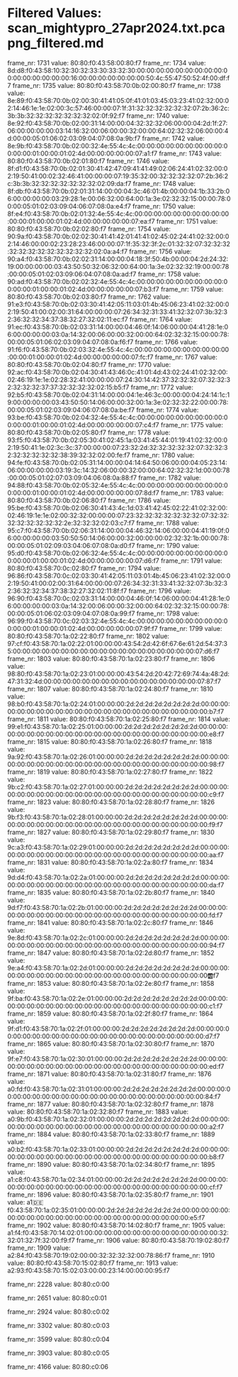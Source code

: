 # Filtered Values: scan_mightypro_27apr2024.txt.pcapng_filtered.md

frame_nr: 1731 value: 80:80:f0:43:58:00:80:f7
frame_nr: 1734 value: 8d:d8:f0:43:58:10:32:30:32:33:30:33:32:30:00:00:00:00:00:00:00:00:00:00:00:00:00:00:00:00:16:00:00:00:00:00:00:00:50:4c:55:47:50:52:4f:00:df:f7
frame_nr: 1735 value: 80:80:f0:43:58:70:0b:02:00:80:f7
frame_nr: 1738 value: 8e:89:f0:43:58:70:0b:02:00:30:41:41:05:0f:41:01:03:45:03:23:41:02:32:00:02:14:46:1e:1e:02:00:3c:57:46:00:00:07:1f:31:32:32:32:32:32:32:07:2b:36:2c:3b:3b:32:32:32:32:32:32:32:02:0f:92:f7
frame_nr: 1740 value: 8e:92:f0:43:58:70:0b:02:00:31:14:00:00:04:32:32:32:06:00:00:04:2d:1f:27:06:00:00:00:00:03:14:16:32:00:06:00:00:32:00:00:64:02:32:32:06:00:00:4d:00:00:05:01:06:02:03:09:04:07:08:0a:9b:f7
frame_nr: 1742 value: 8e:9b:f0:43:58:70:0b:02:00:32:4e:55:4c:4c:00:00:00:00:00:00:00:00:00:00:00:00:01:00:00:01:02:4d:00:00:00:00:00:07:a1:f7
frame_nr: 1743 value: 80:80:f0:43:58:70:0b:02:01:80:f7
frame_nr: 1746 value: 8f:d1:f0:43:58:70:0b:02:01:30:41:42:47:09:41:41:49:02:06:24:41:02:32:00:02:19:50:41:00:02:32:46:41:00:00:00:07:19:35:32:00:32:32:32:32:07:2b:36:2c:3b:3b:32:32:32:32:32:32:32:02:09:da:f7
frame_nr: 1748 value: 8f:db:f0:43:58:70:0b:02:01:31:14:00:00:04:3c:46:01:4b:00:00:04:1b:33:2b:06:00:00:00:00:03:29:28:1e:00:06:32:00:64:00:1a:3e:02:32:32:15:00:00:78:00:00:05:01:02:03:09:04:06:07:08:0a:e4:f7
frame_nr: 1750 value: 8f:e4:f0:43:58:70:0b:02:01:32:4e:55:4c:4c:00:00:00:00:00:00:00:00:00:00:00:00:01:00:00:01:02:4d:00:00:00:00:00:07:ea:f7
frame_nr: 1751 value: 80:80:f0:43:58:70:0b:02:02:80:f7
frame_nr: 1754 value: 90:9a:f0:43:58:70:0b:02:02:30:41:41:42:01:41:41:02:45:02:24:41:02:32:00:02:14:46:00:00:02:23:28:23:46:00:00:07:1f:35:32:3f:2c:01:32:32:07:32:32:32:32:32:32:32:32:32:32:32:32:02:0a:a4:f7
frame_nr: 1756 value: 90:a4:f0:43:58:70:0b:02:02:31:14:00:00:04:18:3f:50:4b:00:00:04:2d:24:32:19:00:00:00:00:03:43:50:50:32:06:32:00:64:00:1a:3e:02:32:32:19:00:00:78:00:00:05:01:02:03:09:06:04:07:08:0a:ad:f7
frame_nr: 1758 value: 90:ad:f0:43:58:70:0b:02:02:32:4e:55:4c:4c:00:00:00:00:00:00:00:00:00:00:00:00:01:00:00:01:02:4d:00:00:00:00:00:07:b3:f7
frame_nr: 1759 value: 80:80:f0:43:58:70:0b:02:03:80:f7
frame_nr: 1762 value: 91:e3:f0:43:58:70:0b:02:03:30:41:42:05:11:03:01:4b:45:06:23:41:02:32:00:02:19:50:41:00:02:00:31:64:00:00:00:07:26:34:32:31:33:41:32:32:07:3b:32:32:36:32:32:34:37:38:32:27:32:02:11:ec:f7
frame_nr: 1764 value: 91:ec:f0:43:58:70:0b:02:03:31:14:00:00:04:46:0f:14:06:00:00:04:41:28:1e:06:00:00:00:00:03:0a:14:32:00:06:00:00:32:00:00:64:02:32:32:15:00:00:78:00:00:05:01:06:02:03:09:04:07:08:0a:f6:f7
frame_nr: 1766 value: 91:f6:f0:43:58:70:0b:02:03:32:4e:55:4c:4c:00:00:00:00:00:00:00:00:00:00:00:00:01:00:00:01:02:4d:00:00:00:00:00:07:fc:f7
frame_nr: 1767 value: 80:80:f0:43:58:70:0b:02:04:80:f7
frame_nr: 1770 value: 92:ac:f0:43:58:70:0b:02:04:30:41:43:46:0c:41:01:4d:43:02:24:41:02:32:00:02:46:19:1e:1e:02:28:32:41:00:00:00:07:24:30:14:42:37:32:32:32:07:32:32:32:32:32:32:37:37:32:32:32:32:02:15:b5:f7
frame_nr: 1772 value: 92:b5:f0:43:58:70:0b:02:04:31:14:00:00:04:1e:46:3c:00:00:00:04:24:14:1c:19:00:00:00:00:03:43:50:50:14:06:00:00:32:00:1a:3e:02:32:32:22:00:00:78:00:00:05:01:02:03:09:04:06:07:08:0a:be:f7
frame_nr: 1774 value: 93:be:f0:43:58:70:0b:02:04:32:4e:55:4c:4c:00:00:00:00:00:00:00:00:00:00:00:00:01:00:00:01:02:4d:00:00:00:00:00:07:c4:f7
frame_nr: 1775 value: 80:80:f0:43:58:70:0b:02:05:80:f7
frame_nr: 1778 value: 93:f5:f0:43:58:70:0b:02:05:30:41:02:45:1a:03:41:45:44:01:19:41:02:32:00:02:19:50:41:1e:02:3c:3c:37:00:00:00:07:23:32:2d:32:32:32:32:32:07:32:32:32:32:32:32:32:32:38:39:32:32:02:00:fe:f7
frame_nr: 1780 value: 94:fe:f0:43:58:70:0b:02:05:31:14:00:00:04:14:64:50:06:00:00:04:05:23:14:06:00:00:00:00:03:19:3c:14:32:06:00:00:32:00:00:64:02:32:32:1d:00:00:78:00:00:05:01:02:07:03:09:04:06:08:0a:88:f7
frame_nr: 1782 value: 94:88:f0:43:58:70:0b:02:05:32:4e:55:4c:4c:00:00:00:00:00:00:00:00:00:00:00:00:01:00:00:01:02:4d:00:00:00:00:00:07:8d:f7
frame_nr: 1783 value: 80:80:f0:43:58:70:0b:02:06:80:f7
frame_nr: 1786 value: 95:be:f0:43:58:70:0b:02:06:30:41:43:4c:1d:03:41:42:45:02:22:41:02:32:00:02:46:19:1e:1e:02:00:32:32:00:00:00:07:23:32:32:32:32:32:32:32:07:32:32:32:32:32:32:32:32:2e:32:32:32:02:03:c7:f7
frame_nr: 1788 value: 95:c7:f0:43:58:70:0b:02:06:31:14:00:00:04:46:32:14:06:00:00:04:41:19:0f:06:00:00:00:00:03:50:50:50:14:06:00:00:32:00:00:00:02:32:32:1b:00:00:78:00:00:05:01:02:09:03:04:06:07:08:0a:d0:f7
frame_nr: 1790 value: 95:d0:f0:43:58:70:0b:02:06:32:4e:55:4c:4c:00:00:00:00:00:00:00:00:00:00:00:00:01:00:00:01:02:4d:00:00:00:00:00:07:d6:f7
frame_nr: 1791 value: 80:80:f0:43:58:70:0c:02:80:f7
frame_nr: 1794 value: 96:86:f0:43:58:70:0c:02:03:30:41:42:05:11:03:01:4b:45:06:23:41:02:32:00:02:19:50:41:00:02:00:31:64:00:00:00:07:26:34:32:31:33:41:32:32:07:3b:32:32:36:32:32:34:37:38:32:27:32:02:11:8f:f7
frame_nr: 1796 value: 96:90:f0:43:58:70:0c:02:03:31:14:00:00:04:46:0f:14:06:00:00:04:41:28:1e:06:00:00:00:00:03:0a:14:32:00:06:00:00:32:00:00:64:02:32:32:15:00:00:78:00:00:05:01:06:02:03:09:04:07:08:0a:99:f7
frame_nr: 1798 value: 96:99:f0:43:58:70:0c:02:03:32:4e:55:4c:4c:00:00:00:00:00:00:00:00:00:00:00:00:01:00:00:01:02:4d:00:00:00:00:00:07:9f:f7
frame_nr: 1799 value: 80:80:f0:43:58:70:1a:02:22:80:f7
frame_nr: 1802 value: 97:cf:f0:43:58:70:1a:02:22:01:00:00:00:43:54:2d:42:6f:67:6e:61:2d:54:37:35:00:00:00:00:00:00:00:00:00:00:00:00:00:00:00:00:00:00:00:07:d6:f7
frame_nr: 1803 value: 80:80:f0:43:58:70:1a:02:23:80:f7
frame_nr: 1806 value: 98:80:f0:43:58:70:1a:02:23:01:00:00:00:43:54:2d:20:42:72:69:74:4a:48:2d:47:31:32:4d:00:00:00:00:00:00:00:00:00:00:00:00:00:00:00:00:07:87:f7
frame_nr: 1807 value: 80:80:f0:43:58:70:1a:02:24:80:f7
frame_nr: 1810 value: 98:b0:f0:43:58:70:1a:02:24:01:00:00:00:2d:2d:2d:2d:2d:2d:2d:2d:00:00:00:00:00:00:00:00:00:00:00:00:00:00:00:00:00:00:00:00:00:00:00:00:b7:f7
frame_nr: 1811 value: 80:80:f0:43:58:70:1a:02:25:80:f7
frame_nr: 1814 value: 99:e1:f0:43:58:70:1a:02:25:01:00:00:00:2d:2d:2d:2d:2d:2d:2d:2d:00:00:00:00:00:00:00:00:00:00:00:00:00:00:00:00:00:00:00:00:00:00:00:00:e8:f7
frame_nr: 1815 value: 80:80:f0:43:58:70:1a:02:26:80:f7
frame_nr: 1818 value: 9a:92:f0:43:58:70:1a:02:26:01:00:00:00:2d:2d:2d:2d:2d:2d:2d:2d:00:00:00:00:00:00:00:00:00:00:00:00:00:00:00:00:00:00:00:00:00:00:00:00:98:f7
frame_nr: 1819 value: 80:80:f0:43:58:70:1a:02:27:80:f7
frame_nr: 1822 value: 9b:c2:f0:43:58:70:1a:02:27:01:00:00:00:2d:2d:2d:2d:2d:2d:2d:2d:00:00:00:00:00:00:00:00:00:00:00:00:00:00:00:00:00:00:00:00:00:00:00:00:c9:f7
frame_nr: 1823 value: 80:80:f0:43:58:70:1a:02:28:80:f7
frame_nr: 1826 value: 9b:f3:f0:43:58:70:1a:02:28:01:00:00:00:2d:2d:2d:2d:2d:2d:2d:2d:00:00:00:00:00:00:00:00:00:00:00:00:00:00:00:00:00:00:00:00:00:00:00:00:f9:f7
frame_nr: 1827 value: 80:80:f0:43:58:70:1a:02:29:80:f7
frame_nr: 1830 value: 9c:a3:f0:43:58:70:1a:02:29:01:00:00:00:2d:2d:2d:2d:2d:2d:2d:2d:00:00:00:00:00:00:00:00:00:00:00:00:00:00:00:00:00:00:00:00:00:00:00:00:aa:f7
frame_nr: 1831 value: 80:80:f0:43:58:70:1a:02:2a:80:f7
frame_nr: 1834 value: 9d:d4:f0:43:58:70:1a:02:2a:01:00:00:00:2d:2d:2d:2d:2d:2d:2d:2d:00:00:00:00:00:00:00:00:00:00:00:00:00:00:00:00:00:00:00:00:00:00:00:00:da:f7
frame_nr: 1835 value: 80:80:f0:43:58:70:1a:02:2b:80:f7
frame_nr: 1840 value: 9d:f7:f0:43:58:70:1a:02:2b:01:00:00:00:2d:2d:2d:2d:2d:2d:2d:2d:00:00:00:00:00:00:00:00:00:00:00:00:00:00:00:00:00:00:00:00:00:00:00:00:fd:f7
frame_nr: 1841 value: 80:80:f0:43:58:70:1a:02:2c:80:f7
frame_nr: 1846 value: 9e:8d:f0:43:58:70:1a:02:2c:01:00:00:00:2d:2d:2d:2d:2d:2d:2d:2d:00:00:00:00:00:00:00:00:00:00:00:00:00:00:00:00:00:00:00:00:00:00:00:00:94:f7
frame_nr: 1847 value: 80:80:f0:43:58:70:1a:02:2d:80:f7
frame_nr: 1852 value: 9e:a4:f0:43:58:70:1a:02:2d:01:00:00:00:2d:2d:2d:2d:2d:2d:2d:2d:00:00:00:00:00:00:00:00:00:00:00:00:00:00:00:00:00:00:00:00:00:00:00:00:ab:f7
frame_nr: 1853 value: 80:80:f0:43:58:70:1a:02:2e:80:f7
frame_nr: 1858 value: 9f:ba:f0:43:58:70:1a:02:2e:01:00:00:00:2d:2d:2d:2d:2d:2d:2d:2d:00:00:00:00:00:00:00:00:00:00:00:00:00:00:00:00:00:00:00:00:00:00:00:00:c1:f7
frame_nr: 1859 value: 80:80:f0:43:58:70:1a:02:2f:80:f7
frame_nr: 1864 value: 9f:d1:f0:43:58:70:1a:02:2f:01:00:00:00:2d:2d:2d:2d:2d:2d:2d:2d:00:00:00:00:00:00:00:00:00:00:00:00:00:00:00:00:00:00:00:00:00:00:00:00:d7:f7
frame_nr: 1865 value: 80:80:f0:43:58:70:1a:02:30:80:f7
frame_nr: 1870 value: 9f:e7:f0:43:58:70:1a:02:30:01:00:00:00:2d:2d:2d:2d:2d:2d:2d:2d:00:00:00:00:00:00:00:00:00:00:00:00:00:00:00:00:00:00:00:00:00:00:00:00:ed:f7
frame_nr: 1871 value: 80:80:f0:43:58:70:1a:02:31:80:f7
frame_nr: 1876 value: a0:fd:f0:43:58:70:1a:02:31:01:00:00:00:2d:2d:2d:2d:2d:2d:2d:2d:00:00:00:00:00:00:00:00:00:00:00:00:00:00:00:00:00:00:00:00:00:00:00:00:84:f7
frame_nr: 1877 value: 80:80:f0:43:58:70:1a:02:32:80:f7
frame_nr: 1878 value: 80:80:f0:43:58:70:1a:02:32:80:f7
frame_nr: 1883 value: a0:9b:f0:43:58:70:1a:02:32:01:00:00:00:2d:2d:2d:2d:2d:2d:2d:2d:00:00:00:00:00:00:00:00:00:00:00:00:00:00:00:00:00:00:00:00:00:00:00:00:a2:f7
frame_nr: 1884 value: 80:80:f0:43:58:70:1a:02:33:80:f7
frame_nr: 1889 value: a0:b2:f0:43:58:70:1a:02:33:01:00:00:00:2d:2d:2d:2d:2d:2d:2d:2d:00:00:00:00:00:00:00:00:00:00:00:00:00:00:00:00:00:00:00:00:00:00:00:00:b8:f7
frame_nr: 1890 value: 80:80:f0:43:58:70:1a:02:34:80:f7
frame_nr: 1895 value: a1:c8:f0:43:58:70:1a:02:34:01:00:00:00:2d:2d:2d:2d:2d:2d:2d:2d:00:00:00:00:00:00:00:00:00:00:00:00:00:00:00:00:00:00:00:00:00:00:00:00:cf:f7
frame_nr: 1896 value: 80:80:f0:43:58:70:1a:02:35:80:f7
frame_nr: 1901 value: a1:de:f0:43:58:70:1a:02:35:01:00:00:00:2d:2d:2d:2d:2d:2d:2d:2d:00:00:00:00:00:00:00:00:00:00:00:00:00:00:00:00:00:00:00:00:00:00:00:00:e5:f7
frame_nr: 1902 value: 80:80:f0:43:58:70:14:02:80:f7
frame_nr: 1905 value: a1:f4:f0:43:58:70:14:02:01:00:00:00:00:00:00:00:00:00:00:00:00:00:00:32:32:01:32:7f:32:00:f9:f7
frame_nr: 1906 value: 80:80:f0:43:58:70:19:02:80:f7
frame_nr: 1909 value: a2:84:f0:43:58:70:19:02:00:00:32:32:32:32:00:78:86:f7
frame_nr: 1910 value: 80:80:f0:43:58:70:15:02:80:f7
frame_nr: 1913 value: a2:93:f0:43:58:70:15:02:03:00:00:23:14:00:00:00:95:f7

frame_nr: 2228 value: 80:80:c0:00

frame_nr: 2651 value: 80:80:c0:01

frame_nr: 2924 value: 80:80:c0:02

frame_nr: 3302 value: 80:80:c0:03

frame_nr: 3599 value: 80:80:c0:04

frame_nr: 3903 value: 80:80:c0:05

frame_nr: 4166 value: 80:80:c0:06
